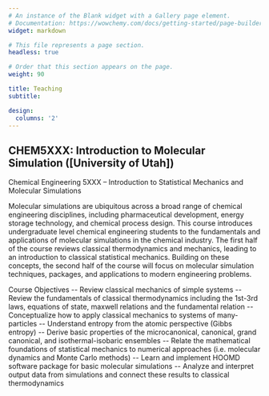 ```yaml
---
# An instance of the Blank widget with a Gallery page element.
# Documentation: https://wowchemy.com/docs/getting-started/page-builder/
widget: markdown

# This file represents a page section.
headless: true

# Order that this section appears on the page.
weight: 90

title: Teaching
subtitle:

design:
  columns: '2'
---
```


## CHEM5XXX: Introduction to Molecular Simulation ([University of Utah])  

Chemical Engineering 5XXX – Introduction to Statistical Mechanics and Molecular Simulations 

Molecular simulations are ubiquitous across a broad range of chemical engineering disciplines, including pharmaceutical development, energy storage technology, and chemical process design. This course introduces undergraduate level chemical engineering students to the fundamentals and applications of molecular simulations in the chemical industry. The first half of the course reviews classical thermodynamics and mechanics, leading to an introduction to classical statistical mechanics. Building on these concepts, the second half of the course will focus on molecular simulation techniques, packages, and applications to modern engineering problems. 

Course Objectives
-- Review classical mechanics of simple systems
-- Review the fundamentals of classical thermodynamics including the 1st-3rd laws, equations of state, maxwell relations and the fundamental relation
-- Conceptualize how to apply classical mechanics to systems of many-particles
-- Understand entropy from the atomic perspective (Gibbs entropy)
-- Derive basic properties of the microcanonical, canonical, grand canonical, and isothermal-isobaric ensembles
-- Relate the mathematical foundations of statistical mechanics to numerical approaches (i.e. molecular dynamics and Monte Carlo methods)
-- Learn and implement HOOMD software package for basic molecular simulations
-- Analyze and interpret output data from simulations and connect these results to classical thermodynamics 


